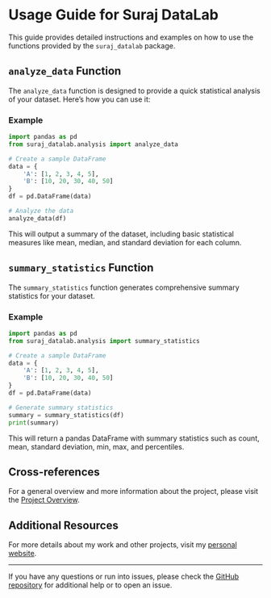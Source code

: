 # Usage Guide for Suraj DataLab

This guide provides detailed instructions and examples on how to use the functions provided by the `suraj_datalab` package.

## `analyze_data` Function

The `analyze_data` function is designed to provide a quick statistical analysis of your dataset. Here’s how you can use it:

### Example

```python
import pandas as pd
from suraj_datalab.analysis import analyze_data

# Create a sample DataFrame
data = {
    'A': [1, 2, 3, 4, 5],
    'B': [10, 20, 30, 40, 50]
}
df = pd.DataFrame(data)

# Analyze the data
analyze_data(df)
```

This will output a summary of the dataset, including basic statistical measures like mean, median, and standard deviation for each column.

## `summary_statistics` Function

The `summary_statistics` function generates comprehensive summary statistics for your dataset.

### Example

```python
import pandas as pd
from suraj_datalab.analysis import summary_statistics

# Create a sample DataFrame
data = {
    'A': [1, 2, 3, 4, 5],
    'B': [10, 20, 30, 40, 50]
}
df = pd.DataFrame(data)

# Generate summary statistics
summary = summary_statistics(df)
print(summary)
```

This will return a pandas DataFrame with summary statistics such as count, mean, standard deviation, min, max, and percentiles.

## Cross-references

For a general overview and more information about the project, please visit the [Project Overview](index.md).

## Additional Resources

For more details about my work and other projects, visit my [personal website](https://surajwate.com).

---

If you have any questions or run into issues, please check the [GitHub repository](https://github.com/surajwate/DataLab) for additional help or to open an issue.
